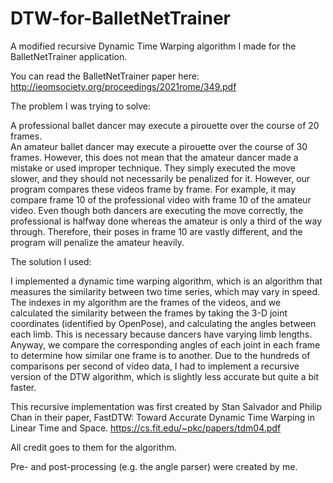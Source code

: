 # DTW-for-BalletNetTrainer


A modified recursive Dynamic Time Warping algorithm I made for the BalletNetTrainer application.

You can read the BalletNetTrainer paper here: http://ieomsociety.org/proceedings/2021rome/349.pdf


The problem I was trying to solve:

  A professional ballet dancer may execute a pirouette over the course of 20 frames.  
  An amateur ballet dancer may execute a pirouette over the course of 30 frames.
  However, this does not mean that the amateur dancer made a mistake or used improper technique.
  They simply executed the move slower, and they should not necessarily be penalized for it.
  However, our program compares these videos frame by frame.
  For example, it may compare frame 10 of the professional video with frame 10 of the amateur video.
  Even though both dancers are executing the move correctly, the professional is halfway done whereas
  the amateur is only a third of the way through.
  Therefore, their poses in frame 10 are vastly different, and the program will penalize the amateur
  heavily.
  
 The solution I used:
 
  I implemented a dynamic time warping algorithm, which is an algorithm that measures the similarity
  between two time series, which may vary in speed.
  The indexes in my algorithm are the frames of the videos, and we calculated the similarity between
  the frames by taking the 3-D joint coordinates (identified by OpenPose), and calculating the angles
  between each limb. This is necessary because dancers have varying limb lengths. Anyway, we compare
  the corresponding angles of each joint in each frame to determine how similar one frame is to
  another. Due to the hundreds of comparisons per second of video data, I had to implement a recursive
  version of the DTW algorithm, which is slightly less accurate but quite a bit faster.
  
  This recursive implementation was first created by Stan Salvador and Philip Chan in their paper,
  FastDTW: Toward Accurate Dynamic Time Warping in Linear Time and Space.
  https://cs.fit.edu/~pkc/papers/tdm04.pdf
  
  All credit goes to them for the algorithm.
  
  
  Pre- and post-processing (e.g. the angle parser) were created by me.
